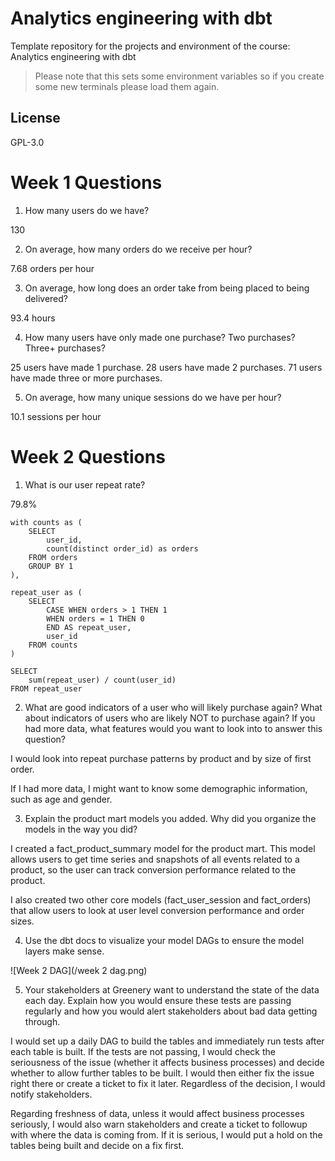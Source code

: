 # Analytics engineering with dbt

Template repository for the projects and environment of the course: Analytics engineering with dbt

> Please note that this sets some environment variables so if you create some new terminals please load them again.

## License
GPL-3.0

# Week 1 Questions

1. How many users do we have?

130

2. On average, how many orders do we receive per hour?

7.68 orders per hour

3. On average, how long does an order take from being placed to being delivered?

93.4 hours

4. How many users have only made one purchase? Two purchases? Three+ purchases?

25 users have made 1 purchase. 28 users have made 2 purchases. 71 users have made three or more purchases.

5. On average, how many unique sessions do we have per hour?

10.1 sessions per hour

# Week 2 Questions

1. What is our user repeat rate?

79.8%

    with counts as (
        SELECT 
            user_id,
            count(distinct order_id) as orders
        FROM orders
        GROUP BY 1
    ),

    repeat_user as (
        SELECT
            CASE WHEN orders > 1 THEN 1
            WHEN orders = 1 THEN 0
            END AS repeat_user,
            user_id
        FROM counts
    )

    SELECT
        sum(repeat_user) / count(user_id)
    FROM repeat_user

2. What are good indicators of a user who will likely purchase again? What about indicators of users who are likely NOT to purchase again? If you had more data, what features would you want to look into to answer this question?

I would look into repeat purchase patterns by product and by size of first order. 

If I had more data, I might want to know some demographic information, such as age and gender. 

3. Explain the product mart models you added. Why did you organize the models in the way you did?

I created a fact_product_summary model for the product mart. This model allows users to get time series and snapshots of all events related to a product, so the user can track conversion performance related to the product.

I also created two other core models (fact_user_session and fact_orders) that allow users to look at user level conversion performance and order sizes.

4. Use the dbt docs to visualize your model DAGs to ensure the model layers make sense.

![Week 2 DAG](/week 2 dag.png)

5. Your stakeholders at Greenery want to understand the state of the data each day. Explain how you would ensure these tests are passing regularly and how you would alert stakeholders about bad data getting through.

I would set up a daily DAG to build the tables and immediately run tests after each table is built. If the tests are not passing, I would check the seriousness of the issue (whether it affects business processes) and decide whether to allow further tables to be built. I would then either fix the issue right there or create a ticket to fix it later. Regardless of the decision, I would notify stakeholders.

Regarding freshness of data, unless it would affect business processes seriously, I would also warn stakeholders and create a ticket to followup with where the data is coming from. If it is serious, I would put a hold on the tables being built and decide on a fix first. 